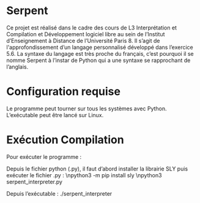 # Serpent
Ce projet est réalisé dans le cadre des cours de L3 Interprétation et Compilation et Développement logiciel libre au sein de l’Institut d’Enseignement à Distance de l’Université Paris 8. Il s’agit de l'approfondissement d’un langage personnalisé développé dans l’exercice 5.6. La syntaxe du langage est très proche du français, c’est pourquoi il se nomme Serpent à l’instar de Python qui a une syntaxe se rapprochant de l’anglais.

# Configuration requise
Le programme peut tourner sur tous les systèmes avec Python. 
L’exécutable peut être lancé sur Linux.


# Exécution Compilation

Pour exécuter le programme : 

Depuis le fichier python (.py), il faut d’abord installer la librairie SLY puis exécuter le fichier .py : 
\npython3 -m pip install sly
\npython3 serpent_interpreter.py

Depuis l’exécutable :
./serpent_interpreter



